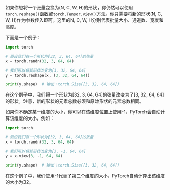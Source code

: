 如果你想将一个张量变换为(N, C, W, H)的形状，你仍然可以使用`torch.reshape()`函数或`torch.Tensor.view()`方法。你只需要将新的形状(N, C, W, H)作为参数传入即可。这里的N, C, W, H分别代表批量大小、通道数、宽度和高度。

下面是一个例子：


```python
import torch

# 假设我们有一个形状为[32, 3, 64, 64]的张量
x = torch.randn(32, 3, 64, 64)

# 我们可以将其形状改变为[3, 32, 64, 64]
y = torch.reshape(x, (3, 32, 64, 64))

print(y.shape)  # 输出：torch.Size([3, 32, 64, 64])


```


在这个例子中，我们将一个形状为[32, 3, 64, 64]的张量改变为了[3, 32, 64, 64]的形状。注意，新的形状的元素总数必须和原始形状的元素总数相同。

如果你不确定某一维度的大小，你可以在该维度位置上使用-1，PyTorch会自动计算该维度的大小。例如：


```python
import torch

# 假设我们有一个形状为[32, 3, 64, 64]的张量
x = torch.randn(32, 3, 64, 64)

# 我们可以将其形状改变为[3, -1, 64, 64]
y = x.view(3, -1, 64, 64)

print(y.shape)  # 输出：torch.Size([3, 32, 64, 64])

```


在这个例子中，我们使用-1代替了第二个维度的大小，PyTorch自动计算出该维度的大小为32。